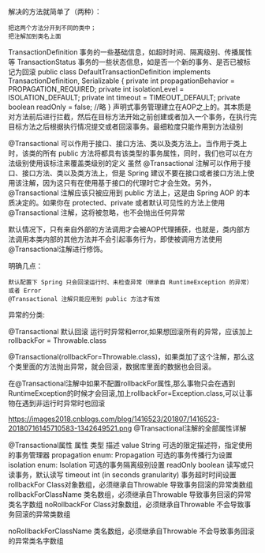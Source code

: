 解决的方法就简单了（两种）：

    把这两个方法分开到不同的类中；
    把注解加到类名上面
    
    
TransactionDefinition 事务的一些基础信息，如超时时间、隔离级别、传播属性等
TransactionStatus 事务的一些状态信息，如是否一个新的事务、是否已被标记为回滚
public class DefaultTransactionDefinition implements TransactionDefinition, Serializable {
    private int propagationBehavior = PROPAGATION_REQUIRED;
    private int isolationLevel = ISOLATION_DEFAULT;
    private int timeout = TIMEOUT_DEFAULT;
    private boolean readOnly = false;
    //略
}
声明式事务管理建立在AOP之上的。其本质是对方法前后进行拦截，然后在目标方法开始之前创建或者加入一个事务，在执行完目标方法之后根据执行情况提交或者回滚事务。最细粒度只能作用到方法级别

@Transactional 可以作用于接口、接口方法、类以及类方法上。当作用于类上时，该类的所有 public 方法将都具有该类型的事务属性，同时，我们也可以在方法级别使用该标注来覆盖类级别的定义
虽然 @Transactional 注解可以作用于接口、接口方法、类以及类方法上，但是 Spring 建议不要在接口或者接口方法上使用该注解，因为这只有在使用基于接口的代理时它才会生效。另外， @Transactional 注解应该只被应用到 public 方法上，这是由 Spring AOP 的本质决定的。如果你在 protected、private 或者默认可见性的方法上使用 @Transactional 注解，这将被忽略，也不会抛出任何异常

默认情况下，只有来自外部的方法调用才会被AOP代理捕获，也就是，类内部方法调用本类内部的其他方法并不会引起事务行为，即使被调用方法使用@Transactional注解进行修饰。

明确几点：

    默认配置下 Spring 只会回滚运行时、未检查异常（继承自 RuntimeException 的异常）或者 Error
    @Transactional 注解只能应用到 public 方法才有效

异常的分类:

@Transactional 默认回滚 运行时异常和error,如果想回滚所有的异常，应该加上 rollbackFor = Throwable.class

@Transactional(rollbackFor=Throwable.class)，如果类加了这个注解，那么这个类里面的方法抛出异常，就会回滚，数据库里面的数据也会回滚。

在@Transactional注解中如果不配置rollbackFor属性,那么事物只会在遇到RuntimeException的时候才会回滚,加上rollbackFor=Exception.class,可以让事物在遇到非运行时异常时也回滚

 
https://images2018.cnblogs.com/blog/1416523/201807/1416523-20180716145710583-1342649521.png
@Transactional注解的全部属性详解

@Transactional属性
  属性	类型	描述
value 	String 	可选的限定描述符，指定使用的事务管理器
propagation 	enum: Propagation 	可选的事务传播行为设置
isolation 	enum: Isolation 	可选的事务隔离级别设置
readOnly 	boolean 	读写或只读事务，默认读写
timeout 	int (in seconds granularity) 	事务超时时间设置
rollbackFor 	Class对象数组，必须继承自Throwable 	导致事务回滚的异常类数组
rollbackForClassName 	类名数组，必须继承自Throwable 	导致事务回滚的异常类名字数组
noRollbackFor 	Class对象数组，必须继承自Throwable 	不会导致事务回滚的异常类数组

noRollbackForClassName 	类名数组，必须继承自Throwable 	不会导致事务回滚的异常类名字数组
